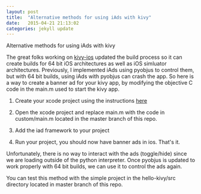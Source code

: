 ```yaml
---
layout: post
title:  "Alternative methods for using iAds with kivy"
date:   2015-04-21 21:13:02
categories: jekyll update
---
```

Alternative methods for using iAds with kivy

The great folks working on [kivy-ios](https://github.com/kivy/kivy-ios "kivy-ios") updated the build process so it can create builds for 64 bit iOS architectures as well as iOS simluator architectures. Previously, I implemented iAds using pyobjus to control them, but with 64 bit builds, using iAds with pyobjus can crash the app. So here is a way to create a banner ad for your kivy app, by modifying the objective C code in the main.m used to start the kivy app.

1. Create your xcode project using the instructions [here](https://github.com/kivy/kivy-ios "kivy-ios")

2. Open the xcode project and replace main.m with the code in custom/main.m located in the master branch of this repo.

3. Add the iad framework to your project

4. Run your project, you should now have banner ads in ios. That's it.


Unfortunately, there is no way to interact with the ads (toggle/hide) since we are loading outside of the python interpreter. Once pyobjus is updated to work properly with 64 bit builds, we can use it to control the ads again.

You can test this method with the simple project in the hello-kivy/src directory located in master branch of this repo.